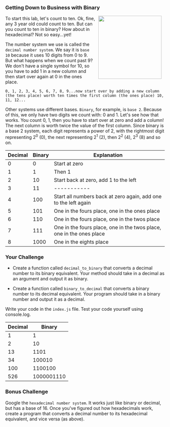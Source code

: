 

### Getting Down to Business with Binary

<img src="http://imgs.xkcd.com/comics/1_to_10.png" width="200px" align="right" hspace="10"> 

To start this lab, let's count to ten. Ok, fine, any 3 year old could count to ten. But can you count to ten in binary? How about in hexadecimal? Not so easy...yet!

The number system we use is called the `decimal number system`. We say it is `base 10` because it uses 10 digits from 0 to 9. But what happens when we count past 9? We don't have a single symbol for 10, so you have to add 1 in a new column and then start over again at 0 in the ones place.

`0, 1, 2, 3, 4, 5, 6, 7, 8, 9...now start over by adding a new column (the tens place) worth ten times the first column (the ones place) 10, 11, 12...`

Other systems use different bases. `Binary`, for example, is `base 2`. Because of this, we only have two digits we count with: 0 and 1. Let's see how that works. You count 0, 1, then you have to start over at zero and add a column! The next column is worth twice the value of the first column. Since binary is a base 2 system, each digit represents a power of 2, with the rightmost digit representing 2<sup>0</sup> (0), the next representing 2<sup>1</sup> (2), then 2<sup>2</sup> (4), 2<sup>3</sup> (8) and so on.

Decimal | Binary | Explanation
------- | ------ | -----------
0				|	0			 | Start at zero
1				|	1			 | Then 1
2				|	10		 | Start back at zero, add 1 to the left
3				|	11		 | -----------
4				|	100		 | Start all numbers back at zero again, add one to the left again
5				|	101		 | One in the fours place, one in the ones place
6				|	110		 | One in the fours place, one in the twos place
7				|	111		 | One in the fours place, one in the twos place, one in the ones place
8				|	1000	 | One in the eights place

### Your Challenge
+ Create a function called `decimal_to_binary` that converts a decimal number to its binary equivalent. Your method should take in a decimal as an argument and output it as binary.

+ Create a function called `binary_to_decimal` that converts a binary number to its decimal equivalent. Your program should take in a binary number and output it as a decimal.

Write your code in the `index.js` file. Test your code yourself using console.log.

Decimal | Binary 
------- | ------ 	 
1				|	1			
2				|	10	
13			|	1101		 
34			|	100010	
100			|	1100100
526			|	1000001110	

### Bonus Challenge
Google the `hexadecimal number system`. It works just like binary or decimal, but has a base of 16. Once you've figured out how hexadecimals work, create a program that converts a decimal number to its hexadecimal equivalent, and vice versa (as above).

